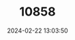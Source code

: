 ---
title: "10858"
category: "Ischnura gemina"
draft: false
date: 2024-02-22 13:03:50
languages:
  English: ["San Francisco Forktail"]
---